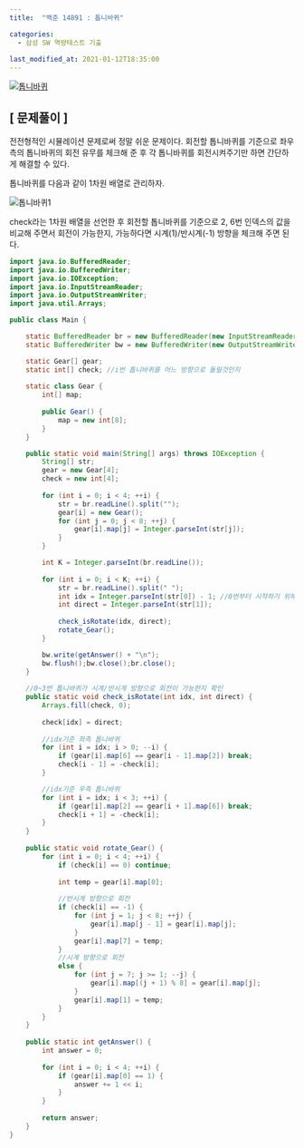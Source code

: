 ```yaml
---
title:  "백준 14891 : 톱니바퀴"

categories:
  - 삼성 SW 역량테스트 기출
  
last_modified_at: 2021-01-12T18:35:00
---
```


[![톱니바퀴](https://user-images.githubusercontent.com/53072057/104267893-f0398200-54d5-11eb-9651-5471744bc2ab.JPG)](https://www.acmicpc.net/problem/14891)  

<h2>[ 문제풀이 ]</h2>  
전전형적인 시뮬레이션 문제로써 정말 쉬운 문제이다. 회전할 톱니바퀴를 기준으로 좌우 측의 톱니바퀴의 회전 유무를 체크해 준 후 각 톱니바퀴를 회전시켜주기만 하면 간단하게 해결할 수 있다.  

톱니바퀴를 다음과 같이 1차원 배열로 관리하자.  

![톱니바퀴1](https://user-images.githubusercontent.com/53072057/104267889-ef085500-54d5-11eb-8a39-50c6a7bcdab5.JPG)  

check라는 1차원 배열을 선언한 후 회전할 톱니바퀴를 기준으로 2, 6번 인덱스의 값을 비교해 주면서 회전이 가능한지, 가능하다면 시계(1)/반시계(-1) 방향을 체크해 주면 된다.  

```java
import java.io.BufferedReader;
import java.io.BufferedWriter;
import java.io.IOException;
import java.io.InputStreamReader;
import java.io.OutputStreamWriter;
import java.util.Arrays;

public class Main {

	static BufferedReader br = new BufferedReader(new InputStreamReader(System.in));
	static BufferedWriter bw = new BufferedWriter(new OutputStreamWriter(System.out));

	static Gear[] gear;
	static int[] check; //i번 톱니바퀴를 어느 방향으로 돌릴것인지
	
	static class Gear {
		int[] map;
		
		public Gear() {
			map = new int[8];
		}
	}

	public static void main(String[] args) throws IOException {
		String[] str;
		gear = new Gear[4];
		check = new int[4];
		
		for (int i = 0; i < 4; ++i) {
			str = br.readLine().split("");
			gear[i] = new Gear();
			for (int j = 0; j < 8; ++j) {
				gear[i].map[j] = Integer.parseInt(str[j]);
			}
		}

		int K = Integer.parseInt(br.readLine());
		
		for (int i = 0; i < K; ++i) {
			str = br.readLine().split(" ");
			int idx = Integer.parseInt(str[0]) - 1; //0번부터 시작하기 위해
			int direct = Integer.parseInt(str[1]);
			
			check_isRotate(idx, direct);
			rotate_Gear();
		}

		bw.write(getAnswer() + "\n");
		bw.flush();bw.close();br.close();
	}
	
	//0~3번 톱니바퀴가 시계/반시계 방향으로 회전이 가능한지 확인
	public static void check_isRotate(int idx, int direct) {
		Arrays.fill(check, 0);
		
		check[idx] = direct;
		
		//idx기준 좌측 톱니바퀴
		for (int i = idx; i > 0; --i) {
			if (gear[i].map[6] == gear[i - 1].map[2]) break;
			check[i - 1] = -check[i];
		}

		//idx기준 우측 톱니바퀴
		for (int i = idx; i < 3; ++i) {
			if (gear[i].map[2] == gear[i + 1].map[6]) break;
			check[i + 1] = -check[i];
		}
	}
	
	public static void rotate_Gear() {
		for (int i = 0; i < 4; ++i) {
			if (check[i] == 0) continue;
			
			int temp = gear[i].map[0];
			
			//반시계 방향으로 회전
			if (check[i] == -1) {
				for (int j = 1; j < 8; ++j) {
					gear[i].map[j - 1] = gear[i].map[j];
				}
				gear[i].map[7] = temp;
			} 
			//시계 방향으로 회전
			else {
				for (int j = 7; j >= 1; --j) {
					gear[i].map[(j + 1) % 8] = gear[i].map[j];
				}
				gear[i].map[1] = temp;
			}
		}
	}
	
	public static int getAnswer() {
		int answer = 0;
		
		for (int i = 0; i < 4; ++i) {
			if (gear[i].map[0] == 1) {
				answer += 1 << i;
			}
		}
		
		return answer;
	}
}
```